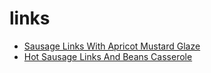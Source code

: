 # links

 * [Sausage Links With Apricot Mustard Glaze](../index/s/sausage-links-with-apricot-mustard-glaze-105979.json)
 * [Hot Sausage Links And Beans Casserole](../index/h/hot-sausage-links-and-beans-casserole.json)
